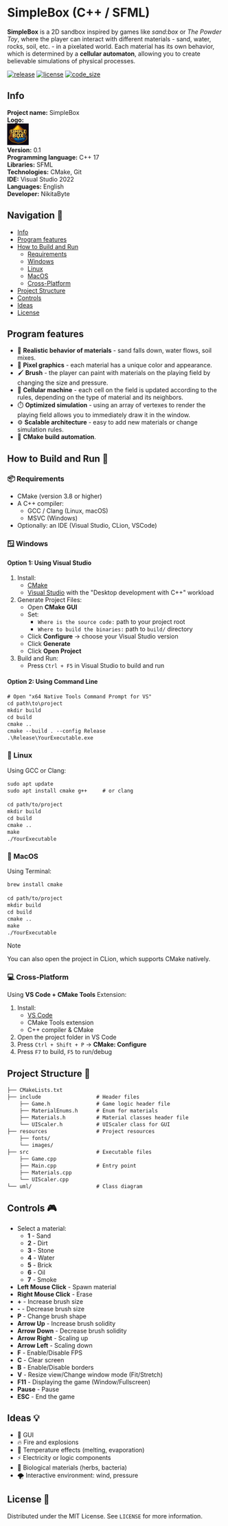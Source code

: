# SimpleBox (C++ / SFML)
**SimpleBox** is a 2D sandbox inspired by games like *sand:box* or *The Powder Toy*, where the player can interact with different materials - sand, water, rocks, soil, etc. - in a pixelated world. Each material has its own behavior, which is determined by a **cellular automaton**, allowing you to create believable simulations of physical processes.

[![release](https://img.shields.io/github/v/release/NikitaByte/SimpleBox)](https://github.com/NikitaByte/SimpleBox/releases)
[![license](https://img.shields.io/github/license/NikitaByte/SimpleBox)](https://github.com/NikitaByte/SimpleBox/blob/main/LICENSE)
[![code_size](https://img.shields.io/github/languages/code-size/NikitaByte/SimpleBox)](https://github.com/NikitaByte/SimpleBox)

## Info

**Project name:** SimpleBox\
**Logo:**\
<img src="resources/images/logo.png" alt="logo" width="50" >\
**Version:** 0.1\
**Programming language:** C++ 17\
**Libraries:** SFML\
**Technologies:** CMake, Git\
**IDE:** Visual Studio 2022\
**Languages:** English\
**Developer:** NikitaByte

## Navigation 🧭
- [Info](#info)
- [Program features](#program-features)
- [How to Build and Run](#how-to-build-and-run-)
  - [Requirements](#-requirements)
  - [Windows](#-windows)
  - [Linux](#-linux)
  - [MacOS](#-macos)
  - [Cross-Platform](#-cross-platform)
- [Project Structure](#project-structure-)
- [Controls](#controls-)
- [Ideas](#ideas-)
- [License](#license-)

## Program features
- 🧱 **Realistic behavior of materials** - sand falls down, water flows, soil mixes.
- 🎨 **Pixel graphics** - each material has a unique color and appearance.
- 🖌️ **Brush** - the player can paint with materials on the playing field by changing the size and pressure.
- 🧠 **Cellular machine** - each cell on the field is updated according to the rules, depending on the type of material and its neighbors.
- ⏱️ **Optimized simulation** - using an array of vertexes to render the playing field allows you to immediately draw it in the window.
- ⚙️ **Scalable architecture** - easy to add new materials or change simulation rules.
- 📁 **CMake build automation**.

## How to Build and Run 🔨

### 📦 Requirements
- CMake (version 3.8 or higher)
- A C++ compiler:
  - GCC / Clang (Linux, macOS)
  - MSVC (Windows)
- Optionally: an IDE (Visual Studio, CLion, VSCode)

### 🪟 Windows
#### Option 1: Using Visual Studio
1. Install:
   - [CMake](https://cmake.org/download/)
   - [Visual Studio](https://visualstudio.microsoft.com/) with the "Desktop development with C++" workload
2. Generate Project Files:
   - Open **CMake GUI**
   - Set:
     - `Where is the source code:` path to your project root
     - `Where to build the binaries:` path to `build/` directory
   - Click **Configure** → choose your Visual Studio version
   - Click **Generate**
   - Click **Open Project**
3. Build and Run:
   - Press `Ctrl + F5` in Visual Studio to build and run

#### Option 2: Using Command Line
```bush
# Open "x64 Native Tools Command Prompt for VS"
cd path\to\project
mkdir build
cd build
cmake ..
cmake --build . --config Release
.\Release\YourExecutable.exe
```

### 🐧 Linux
Using GCC or Clang:
```bush
sudo apt update
sudo apt install cmake g++     # or clang

cd path/to/project
mkdir build
cd build
cmake ..
make
./YourExecutable
```

### 🍎 MacOS
Using Terminal:
```bush
brew install cmake

cd path/to/project
mkdir build
cd build
cmake ..
make
./YourExecutable
```
>[!NOTE]
> You can also open the project in CLion, which supports CMake natively.
### 💻 Cross-Platform
Using **VS Code + CMake Tools** Extension:
1. Install:
   - [VS Code](https://code.visualstudio.com/)
   - CMake Tools extension
   - C++ compiler & CMake
2. Open the project folder in VS Code
3. Press `Ctrl + Shift + P` → **CMake: Configure**
4. Press `F7` to build, `F5` to run/debug

## Project Structure 📁
```
├── CMakeLists.txt
├── include                  # Header files
    ├── Game.h               # Game logic header file
    ├── MaterialEnums.h      # Enum for materials
    ├── Materials.h          # Material classes header file
    └── UIScaler.h           # UIScaler class for GUI
├── resources                # Project resources
    ├── fonts/
    └── images/
├── src                      # Executable files
    ├── Game.cpp
    ├── Main.cpp             # Entry point
    ├── Materials.cpp
    └── UIScaler.cpp
└── uml/                     # Сlass diagram
```

## Controls 🎮
- Select a material:
  - **1** - Sand
  - **2** - Dirt
  - **3** - Stone
  - **4** - Water
  - **5** - Brick
  - **6** - Oil
  - **7** - Smoke
- **Left Mouse Click** - Spawn material
- **Right Mouse Click** - Erase
- **+** - Increase brush size
- **-** - Decrease brush size
- **P** - Change brush shape
- **Arrow Up** - Increase brush solidity
- **Arrow Down** - Decrease brush solidity
- **Arrow Right** - Scaling up
- **Arrow Left** - Scaling down
- **F** - Enable/Disable FPS
- **C** - Clear screen
- **B** - Enable/Disable borders
- **V** - Resize view/Сhange window mode (Fit/Stretch)
- **F11** - Displaying the game (Window/Fullscreen)
- **Pause** - Pause
- **ESC** - End the game

## Ideas 💡
- 📱 GUI
- 🔥 Fire and explosions
- 🧊 Temperature effects (melting, evaporation)
- ⚡ Electricity or logic components
- 🌱 Biological materials (herbs, bacteria)
- 🌪️ Interactive environment: wind, pressure

## License 📜
Distributed under the MIT License. See `LICENSE` for more information.
